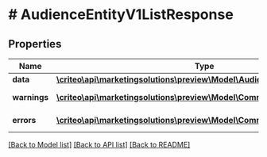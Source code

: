 # # AudienceEntityV1ListResponse

## Properties

Name | Type | Description | Notes
------------ | ------------- | ------------- | -------------
**data** | [**\criteo\api\marketingsolutions\preview\Model\AudienceEntityV1Resource[]**](AudienceEntityV1Resource.md) |  | [optional]
**warnings** | [**\criteo\api\marketingsolutions\preview\Model\CommonProblem[]**](CommonProblem.md) |  | [optional] [readonly]
**errors** | [**\criteo\api\marketingsolutions\preview\Model\CommonProblem[]**](CommonProblem.md) |  | [optional] [readonly]

[[Back to Model list]](../../README.md#models) [[Back to API list]](../../README.md#endpoints) [[Back to README]](../../README.md)
